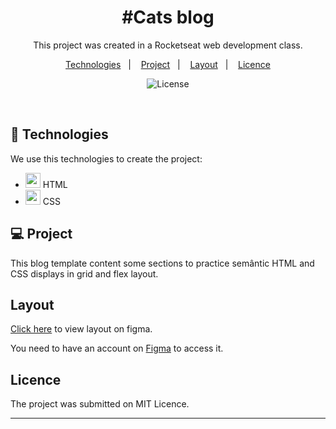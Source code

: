 <h1 align="center"> #Cats blog </h1>

<p align="center">
  This project was created in a Rocketseat web development class.
</p>

<p align="center">
  <a href="#technologies">Technologies</a>&nbsp;&nbsp;&nbsp;|&nbsp;&nbsp;&nbsp;
  <a href="#project">Project</a>&nbsp;&nbsp;&nbsp;|&nbsp;&nbsp;&nbsp;
  <a href="#layout">Layout</a>&nbsp;&nbsp;&nbsp;|&nbsp;&nbsp;&nbsp;
  <a href="#memo-licence">Licence</a>
</p>

<p align="center">
  <img alt="License" src="https://img.shields.io/static/v1?label=license&message=MIT&color=49AA26&labelColor=000000">
</p>

<br>

## 🚀 Technologies

We use this technologies to create the project:

-  <img style="width: 24px; height: 24px" src="https://cdn.worldvectorlogo.com/logos/html-1.svg"> HTML
- <img style="width: 24px; height: 24px" src="https://cdn.worldvectorlogo.com/logos/css-3.svg"> CSS

## 💻 Project

This blog template content some sections to practice semântic HTML and  CSS displays in grid and flex layout.

## Layout

<a href="https://www.figma.com/community/file/1256354927622258124/Blog-de-Gatos-%E2%80%A2-Desafio-Explorer">Click here</a> to view layout on figma.

You need to have an account on <a href="https://figma.com">Figma</a> to access it.

## Licence

The project was submitted on MIT Licence.

---
